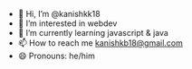 - 👋 Hi, I’m @kanishkk18
- 👀 I’m interested in webdev
- 🌱 I’m currently learning javascript & java
- 📫 How to reach me kanishkb18@gmail.com
- 😄 Pronouns: he/him

<!---
kanishkk18/kanishkk18 is a ✨ special ✨ repository because its `README.md` (this file) appears on your GitHub profile.
You can click the Preview link to take a look at your changes.
--->
